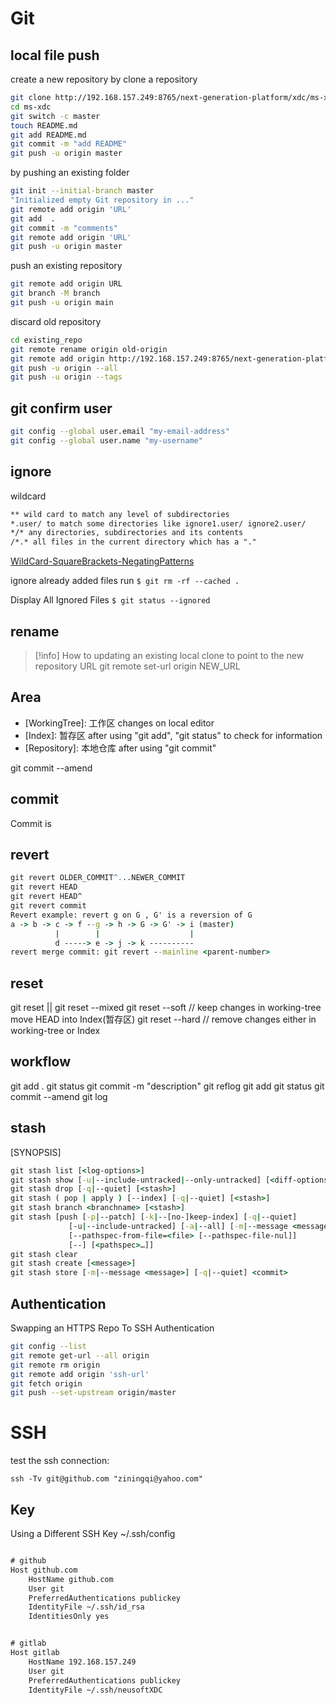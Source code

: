 # Git


## local file push

create a new repository
by clone a repository
```bash
git clone http://192.168.157.249:8765/next-generation-platform/xdc/ms-xdc.git
cd ms-xdc
git switch -c master
touch README.md
git add README.md
git commit -m "add README"
git push -u origin master
```
by pushing an existing folder
```bash
git init --initial-branch master
"Initialized empty Git repository in ..."
git remote add origin 'URL'
git add  .
git commit -m "comments"
git remote add origin 'URL'
git push -u origin master
```
push an existing repository
```bash
git remote add origin URL
git branch -M branch
git push -u origin main

```
discard old repository
```bash
cd existing_repo
git remote rename origin old-origin
git remote add origin http://192.168.157.249:8765/next-generation-platform/xdc/ms-xdc.git
git push -u origin --all
git push -u origin --tags
```
## git confirm user

```bash
git config --global user.email "my-email-address"
git config --global user.name "my-username"
```

## ignore

 wildcard
 ```txt
** wild card to match any level of subdirectories
*.user/ to match some directories like ignore1.user/ ignore2.user/
*/* any directories, subdirectories and its contents
/*.* all files in the current directory which has a "."

```
[WildCard-SquareBrackets-NegatingPatterns](https://linuxize.com/post/gitignore-ignoring-files-in-git/)

 ignore already added files run
`$ git rm -rf --cached .`

 Display All Ignored Files
`$ git status --ignored`

## rename

> [!info]  How to updating an existing local clone to point to the new repository URL
> git remote set-url origin NEW_URL
## Area
- [WorkingTree]: 工作区 changes on local editor
- [Index]: 暂存区 after using "git add", "git status" to check for information
- [Repository]: 本地仓库 after using "git commit" 

git commit --amend 

## commit
Commit is 
## revert

```cmd
git revert OLDER_COMMIT^...NEWER_COMMIT
git revert HEAD
git revert HEAD^
git revert commit 
Revert example: revert g on G , G' is a reversion of G 
a -> b -> c -> f --g -> h -> G -> G' -> i (master)
          |        |                    |
          d -----> e -> j -> k ----------
revert merge commit: git revert --mainline <parent-number>
```

## reset

git reset || git reset --mixed 
git reset --soft // keep changes in working-tree move HEAD into Index(暂存区)
git reset --hard // remove changes either in working-tree or Index

## workflow
git add .
git status
git commit -m "description"
git reflog
git add
git status 
git commit --amend
git log

## stash

[SYNOPSIS]
```cmd
git stash list [<log-options>]
git stash show [-u|--include-untracked|--only-untracked] [<diff-options>] [<stash>]
git stash drop [-q|--quiet] [<stash>]
git stash ( pop | apply ) [--index] [-q|--quiet] [<stash>]
git stash branch <branchname> [<stash>]
git stash [push [-p|--patch] [-k|--[no-]keep-index] [-q|--quiet]
             [-u|--include-untracked] [-a|--all] [-m|--message <message>]
             [--pathspec-from-file=<file> [--pathspec-file-nul]]
             [--] [<pathspec>…​]]
git stash clear
git stash create [<message>]
git stash store [-m|--message <message>] [-q|--quiet] <commit>
```

## Authentication

Swapping an HTTPS Repo To SSH Authentication
```bash
git config --list
git remote get-url --all origin
git remote rm origin
git remote add origin 'ssh-url'
git fetch origin
git push --set-upstream origin/master
```

# SSH
test the ssh connection:
```
ssh -Tv git@github.com "ziningqi@yahoo.com" 
```

## Key

Using a Different SSH Key
~/.ssh/config
```txt

# github
Host github.com
	HostName github.com
	User git
	PreferredAuthentications publickey
	IdentityFile ~/.ssh/id_rsa
	IdentitiesOnly yes


# gitlab
Host gitlab
	HostName 192.168.157.249
	User git
	PreferredAuthentications publickey
	IdentityFile ~/.ssh/neusoftXDC

```